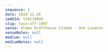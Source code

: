 ```yaml
---
sequence: 1
date: 2018-12-26
imdbId: tt0119094
slug: face-off-1997
venue: Alamo Drafthouse Cinema - One Loudoun
venueNotes: null
medium: null
mediumNotes: null
---
```


